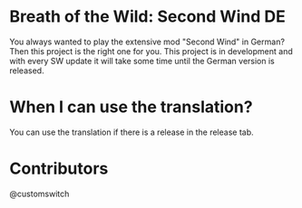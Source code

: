 # Breath of the Wild: Second Wind DE
You always wanted to play the extensive mod "Second Wind" in German? Then this project is the right one for you. This project is in development and with every SW update it will take some time until the German version is released.
# When I can use the translation?
You can use the translation if there is a release in the release tab.
# Contributors
@customswitch
